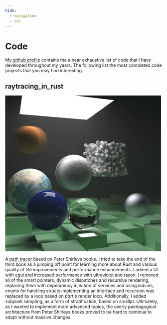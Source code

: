 ```yaml
---
hide:
  - navigation
  - toc
---
```


# Code

My [github profile][0] contains the a near exhaustive list of code that I have developed throughout my years. The following
list the most completed code projects that you may find interesting.

## raytracing_in_rust

![Image title](images/raytracing_in_rust.png)

A [path tracer][1] based on Peter Shirleys books. I tried to take the end of the third book as a jumping off point for learning
more about Rust and various quality of life improvements and performance enhancements. I added a UI with egui and increased
performance with ultraviolet and rayon. I removed all of the smart pointers, dynamic dispatches and recursive rendering,
replacing them with dependency injection of services and using indices, enums for handling structs implementing an interface
and recursion was replaced by a loop based on pbrt's render loop. Additionally, I added subpixel sampling, as a form of
stratification, based on smallpt. Ultimately, as I wanted to implement more advanced topics, the overly paedagogical
architecture from Peter Shirleys books proved to be hard to continue to adapt without massive changes.

[0]: https://www.github.com/absorensen
[1]: https://github.com/absorensen/raytracing_in_rust
